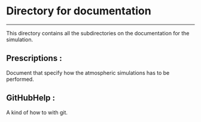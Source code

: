# Directory for documentation
---------------------------


This directory contains all the subdirectories on the documentation for the simulation.

##  Prescriptions : 

Document that specify how the atmospheric simulations has to be performed. 


## GitHubHelp :

A kind of how to with git.
